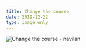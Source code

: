 ```yaml
---
title: Change the course
date: 2019-12-22
type: image_only
---
```

![Change the course - navilan](/$relToAbs("change-the-course.jpg")$)
